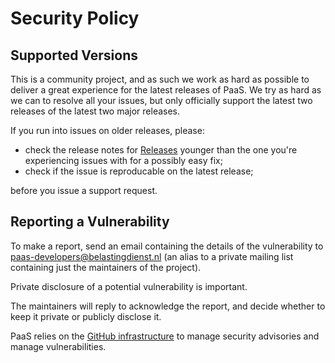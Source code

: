 # Security Policy

## Supported Versions

This is a community project, and as such we work as hard as possible to deliver
a great experience for the latest releases of PaaS. We try as hard as we can to
resolve all your issues, but only officially support the latest two releases of
the latest two major releases.

If you run into issues on older releases, please:

- check the release notes for [Releases](https://github.com/belastingdienst/paas/releases) younger than the one you're experiencing issues with for a possibly easy fix;
- check if the issue is reproducable on the latest release;

before you issue a support request.

## Reporting a Vulnerability

To make a report, send an email containing the details of the vulnerability to
paas-developers@belastingdienst.nl (an alias to a private mailing list containing
just the maintainers of the project).

Private disclosure of a potential vulnerability is important.

The maintainers will reply to acknowledge the report, and decide whether to keep
it private or publicly disclose it.

PaaS relies on the [GitHub infrastructure](https://github.com/belastingdienst/paas/security) to manage security advisories and manage vulnerabilities.
